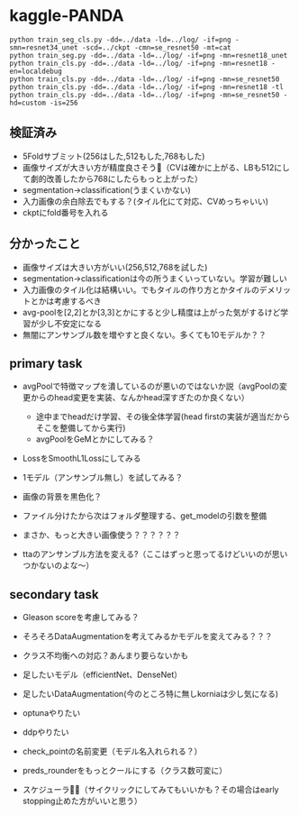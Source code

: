 # kaggle-PANDA

```
python train_seg_cls.py -dd=../data -ld=../log/ -if=png -smn=resnet34_unet -scd=../ckpt -cmn=se_resnet50 -mt=cat
python train_seg.py -dd=../data -ld=../log/ -if=png -mn=resnet18_unet
python train_cls.py -dd=../data -ld=../log/ -if=png -mn=resnet18 -en=localdebug
python train_cls.py -dd=../data -ld=../log/ -if=png -mn=se_resnet50
python train_cls.py -dd=../data -ld=../log/ -if=png -mn=resnet18 -tl
python train_cls.py -dd=../data -ld=../log/ -if=png -mn=se_resnet50 -hd=custom -is=256
```

## 検証済み
* 5Foldサブミット(256はした,512もした,768もした)
* 画像サイズが大きい方が精度良さそう（CVは確かに上がる、LBも512にして劇的改善したから768にしたらもっと上がった）
* segmentation→classification(うまくいかない)
* 入力画像の余白除去でもする？(タイル化にて対応、CVめっちゃいい)
* ckptにfold番号を入れる

## 分かったこと
* 画像サイズは大きい方がいい(256,512,768を試した)
* segmentation→classificationは今の所うまくいっていない。学習が難しい
* 入力画像のタイル化は結構いい。でもタイルの作り方とかタイルのデメリットとかは考慮するべき
* avg-poolを[2,2]とか[3,3]とかにすると少し精度は上がった気がするけど学習が少し不安定になる
* 無闇にアンサンブル数を増やすと良くない。多くても10モデルか？？


## primary task
* avgPoolで特徴マップを潰しているのが悪いのではないか説（avgPoolの変更からのhead変更を実装、なんかhead深すぎたのか良くない）
    * 途中までheadだけ学習、その後全体学習(head firstの実装が適当だからそこを整備してから実行)
    * avgPoolをGeMとかにしてみる？
* LossをSmoothL1Lossにしてみる
* 1モデル（アンサンブル無し）を試してみる？

* 画像の背景を黒色化？
* ファイル分けたから次はフォルダ整理する、get_modelの引数を整備
* まさか、もっと大きい画像使う？？？？？？
* ttaのアンサンブル方法を変える?（ここはずっと思ってるけどいいのが思いつかないのよな〜）

## secondary task
* Gleason scoreを考慮してみる？
* そろそろDataAugmentationを考えてみるかモデルを変えてみる？？？
* クラス不均衡への対応？あんまり要らないかも
* 足したいモデル（efficientNet、DenseNet）
* 足したいDataAugmentation(今のところ特に無しkorniaは少し気になる)
* optunaやりたい
* ddpやりたい
* check_pointの名前変更（モデル名入れられる？）
* preds_rounderをもっとクールにする（クラス数可変に）


* スケジューラ（サイクリックにしてみてもいいかも？その場合はearly stopping止めた方がいいと思う）


